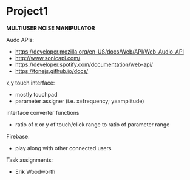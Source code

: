 # Project1

**MULTIUSER NOISE MANIPULATOR**

Audo APIs:
* https://developer.mozilla.org/en-US/docs/Web/API/Web_Audio_API
* http://www.sonicapi.com/
* https://developer.spotify.com/documentation/web-api/
* https://tonejs.github.io/docs/

x,y touch interface:
* mostly touchpad
* parameter assigner (i.e. x=frequency; y=amplitude)
	
interface converter functions
* ratio of x or y of touch/click range to ratio of parameter range
	
Firebase:
* play along with other connected users 


Task assignments:
* Erik Woodworth 


